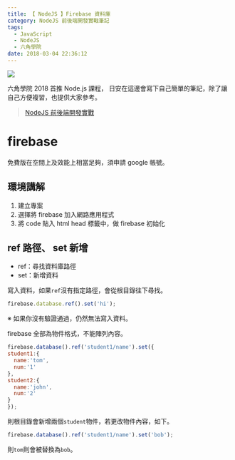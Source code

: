 ```yaml
---
title: 【 NodeJS 】Firebase 資料庫
category: NodeJS 前後端開發實戰筆記
tags:
  - JavaScript
  - NodeJS
  - 六角學院
date: 2018-03-04 22:36:12
---
```

![](/img/nodejs_hexschool.png)

六角學院 2018 首推 Node.js 課程，
日安在這邊會寫下自己簡單的筆記，除了讓自己方便複習，也提供大家參考。

> [NodeJS 前後端開發實戰](http://www.hexschool.com/courses/nodejs.html)

<!-- more -->

# firebase
免費版在空間上及效能上相當足夠，須申請 google 帳號。 

## 環境講解
1. 建立專案
2. 選擇將 firebase 加入網路應用程式
3. 將 code 貼入 html head 標籤中，做 firebase 初始化

## ref 路徑、 set 新增
- ref：尋找資料庫路徑
- set：新增資料

寫入資料，如果`ref`沒有指定路徑，會從根目錄往下尋找。
```js
firebase.database.ref().set('hi');
```
※ 如果你沒有驗證通過，仍然無法寫入資料。

firebase 全部為物件格式，不能陣列內容。

```js
firebase.database().ref('student1/name').set({
student1:{
  name:'tom',
  num:'1'
},
student2:{
  name:'john',
  num:'2'
}
});
```
則根目錄會新增兩個`student`物件，若更改物件內容，如下。
```js
firebase.database().ref('student1/name').set('bob');
```
則`tom`則會被替換為`bob`。

